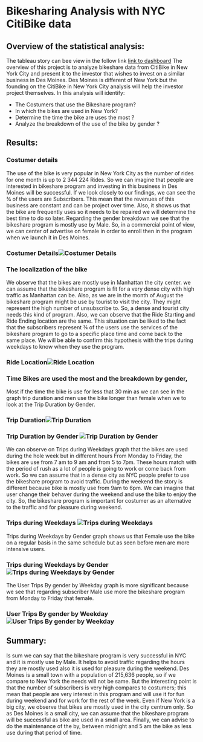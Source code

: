 # Bikesharing Analysis with NYC CitiBike data

## Overview of the statistical analysis:
The tableau story can bee view in the follow link [link to dashboard](https://public.tableau.com/app/profile/mouhamadou.thiobane/viz/NYCCitiBikeAnalysischallenge_16383946225160/NYCCitiBikeAnalysischallenge?publish=yes)
The overview of this project is to analyze bikeshare data from CitiBike in New York City and present it to the investor that wishes to invest on a similar business in Des Moines.
Des Moines is different of New York but the founding on the CitiBike in New York City analysis will help the investor project themselves.
In this analysis will identify:
* The Costumers that use the Bikeshare program?
* In which the bikes are used in New York?
* Determine the time the bike are uses the most ?
* Analyze the breakdown of the use of the bike by gender ?

## Results:
### Costumer details
The use of the bike is very popular in New York City as the number of rides for one month is up to 2 344 224 Rides. So we can imagine that people are interested in bikeshare program and investing in this business in Des Moines will be successful.
If we look closely to our findings, we can see the ¾ of the users are Subscribers. This mean that the revenues of this business are constant and can be project over time. Also, it shows us that the bike are frequently uses so it needs to be repaired we will determine the best time to do so later.
Regarding the gender breakdown we see that the bikeshare program is mostly use by Male. So, in a commercial point of view, we can center of advertise on female in order to enroll then in the program when we launch it in Des Moines.
### Costumer Details![Costumer Details](https://user-images.githubusercontent.com/89410157/144350069-86a72979-6aea-4db4-85d2-2ee98f4ab017.png)

### The localization of the bike
We observe that the bikes are mostly use in Manhattan the city center.
we can assume that the bikeshare program is fit for a very dense city with high traffic as Manhattan can be. Also, as we are in the month of August the bikeshare program might be use by tourist to visit the city. They might represent the high number of unsubscribe to. So, a dense and tourist city needs this kind of program.
Also, we can observe that the Ride Starting and Ride Ending location are the same. This situation can be liked to the fact that the subscribers represent ¾ of the users use the services of the bikeshare program to go to a specific place time and come back to the same place. We will be able to confirm this hypothesis with the trips during weekdays to know when they use the program.
### Ride Location![Ride Location](https://user-images.githubusercontent.com/89410157/144350409-63845658-4bfb-4cb4-b362-445a1b2dc2e5.png)

### Time Bikes are used the most and the breakdown by gender,
Most if the time the bike is use for less that 30 min as we can see in the graph trip duration and men use the bike longer than female when we to look at the Trip Duration by Gender.
### Trip Duration![Trip Duration](https://user-images.githubusercontent.com/89410157/144350901-ee4bd841-28a3-4a13-a0e5-420589822974.png)
### Trip Duration by Gender ![Trip Duration by Gender](https://user-images.githubusercontent.com/89410157/144350977-8246d721-6222-4aef-abb7-404ef74debb3.png)

We can observe on Trips during Weekdays graph that the bikes are used during the hole week but in different hours
From Monday to Friday, the bikes are use from 7 am to 9 am and from 5 to 7pm. These hours match with the period of rush as a lot of people is going to work or come back from work. So we can assume that in a dense city as NYC people prefer to use the bikeshare program to avoid traffic. 
During the weekend the story is different because bike is mostly use from 9am to 6pm. We can imagine that user change their behaver during the weekend and use the bike to enjoy the city. 
So, the bikeshare program is important for costumer as an alternative to the traffic and for pleasure during weekend.
### Trips during Weekdays ![Trips during Weekdays](https://user-images.githubusercontent.com/89410157/144351350-00f24965-d739-4e6e-b088-84076c6b4a11.png)

Trips during Weekdays by Gender graph shows us that Female use the bike on a regular basis in the same schedule but as seen before men are more intensive users.
### Trips during Weekdays by Gender![Trips during Weekdays by Gender](https://user-images.githubusercontent.com/89410157/144351424-d4eab6d7-df09-4ef3-9d91-33e1691f971d.png)

The User Trips By gender by Weekday graph is more significant because we see that regarding subscriber Male use more the bikeshare program from Monday to Friday that female. 
### User Trips By gender by Weekday![User Trips By gender by Weekday](https://user-images.githubusercontent.com/89410157/144351527-9cf86f14-d2a4-404c-b9fa-69ded1bfe2a7.png)

## Summary:
Is sum we can say that the bikeshare program is very successful in NYC and it is mostly use by Male. It helps to avoid traffic regarding the hours they are mostly used also it is used for pleasure during the weekend. Des Moines is a small town with a population of 215,636 people, so if we compare to New York the needs will not be same. But the interesting point is that the number of subscribers is very high compares to costumers; this mean that people are very interest in this program and will use it for fun during weekend and for work for the rest of the week. Even if New York is a big city, we observe that bikes are mostly used in the city centrum only. So as Des Moines is a small city, we can assume that the bikeshare program will be successful as bike are used in a small area. 
Finally, we can advise to do the maintenance of the by, between midnight and 5 am the bike as less use during that period of time.












